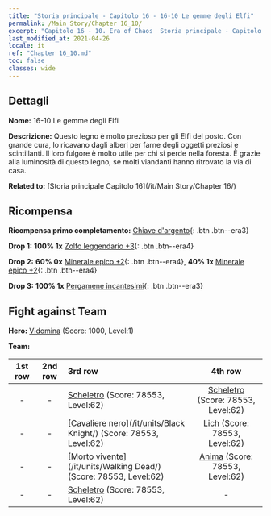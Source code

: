 ```yaml
---
title: "Storia principale - Capitolo 16 - 16-10 Le gemme degli Elfi"
permalink: /Main Story/Chapter 16_10/
excerpt: "Capitolo 16 - 10. Era of Chaos  Storia principale - Capitolo 16_10. 16-10 Le gemme degli Elfi"
last_modified_at: 2021-04-26
locale: it
ref: "Chapter 16_10.md"
toc: false
classes: wide
---
```


## Dettagli

 **Nome:** 16-10 Le gemme degli Elfi

 **Descrizione:** Questo legno è molto prezioso per gli Elfi del posto. Con grande cura, lo ricavano dagli alberi per farne degli oggetti preziosi e scintillanti. Il loro fulgore è molto utile per chi si perde nella foresta. È grazie alla luminosità di questo legno, se molti viandanti hanno ritrovato la via di casa.

 **Related to:** [Storia principale Capitolo 16](/it/Main Story/Chapter 16/)

## Ricompensa

 **Ricompensa primo completamento:** [Chiave d'argento](/ItemsIT/con_693/){: .btn .btn--era3}

 **Drop 1:** **100% 1x** [Zolfo leggendario +3](/ItemsIT/mat_57/){: .btn .btn--era4}

 **Drop 2:** **60% 0x** [Minerale epico +2](/ItemsIT/mat_47/){: .btn .btn--era4}, **40% 1x** [Minerale epico +2](/ItemsIT/mat_47/){: .btn .btn--era4}

 **Drop 3:** **100% 1x** [Pergamene incantesimi](/ItemsIT/con_694/){: .btn .btn--era3}


## Fight against Team
 **Hero:** [Vidomina](/it/heroes/Vidomina/) (Score: 1000, Level:1)

 **Team:**


  | 1st row | 2nd row | 3rd row | 4th row |
  |:----:|:----:|:----|:----:|
  | - | - | [Scheletro](/it/units/Skeleton/) (Score: 78553, Level:62)  | [Scheletro](/it/units/Skeleton/) (Score: 78553, Level:62)  |
  | - | - | [Cavaliere nero](/it/units/Black Knight/) (Score: 78553, Level:62)  | [Lich](/it/units/Lich/) (Score: 78553, Level:62)  |
  | - | - | [Morto vivente](/it/units/Walking Dead/) (Score: 78553, Level:62)  | [Anima](/it/units/Wight/) (Score: 78553, Level:62)  |
  | - | - | [Scheletro](/it/units/Skeleton/) (Score: 78553, Level:62)  | - |


